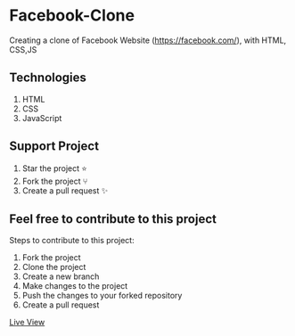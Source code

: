 # Facebook-Clone
Creating a clone of Facebook Website (https://facebook.com/), with HTML, CSS,JS

## Technologies
1. HTML
2. CSS
3. JavaScript

## Support Project
1. Star the project ⭐️
2. Fork the project ⑂
3. Create a pull request ✨

## Feel free to contribute to this project

Steps to contribute to this project:
1. Fork the project
2. Clone the project
3. Create a new branch
4. Make changes to the project
5. Push the changes to your forked repository
6. Create a pull request

[Live View](https://baisampayan.github.io/Facebook-Clone/)
